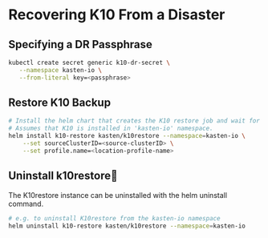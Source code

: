 # Recovering K10 From a Disaster

## Specifying a DR Passphrase

```sh
kubectl create secret generic k10-dr-secret \
   --namespace kasten-io \
   --from-literal key=<passphrase>
```

## Restore K10 Backup

```sh
# Install the helm chart that creates the K10 restore job and wait for completion of the `k10-restore` job
# Assumes that K10 is installed in 'kasten-io' namespace.
helm install k10-restore kasten/k10restore --namespace=kasten-io \
    --set sourceClusterID=<source-clusterID> \
    --set profile.name=<location-profile-name>
```

## Uninstall k10restore

The K10restore instance can be uninstalled with the helm uninstall command.

```sh
# e.g. to uninstall K10restore from the kasten-io namespace
helm uninstall k10-restore kasten/k10restore --namespace=kasten-io
```
